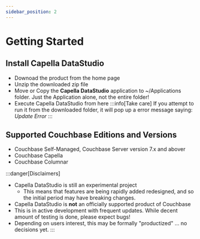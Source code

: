 ```yaml
---
sidebar_position: 2
---
```


# Getting Started

## Install Capella DataStudio

- Downoad the product from the home page
- Unzip the downloaded zip file
- Move or Copy the **Capella DataStudio** application to ~/Applications folder. Just the Application alone, not the entire folder!
- Execute Capella DataStudio from here
  :::info[Take care]
  If you attempt to run it from the downloaded folder, it will pop up a error message saying: _Update Error_
  :::

## Supported Couchbase Editions and Versions

- Couchbase Self-Managed, Couchbase Server version 7.x and abover
- Couchbase Capella
- Couchbase Columnar

:::danger[Disclaimers]

- Capella DataStudio is still an experimental project
  - This means that features are being rapidly added redesigned, and so the initial period may have breaking changes.
- Capella DataStudio is **not** an officially supported product of Couchbase
- This is in active development with frequent updates. While decent amount of testing is done, please expect bugs!
- Depending on users interest, this may be formally "productized" ... no decisions yet.
  :::
